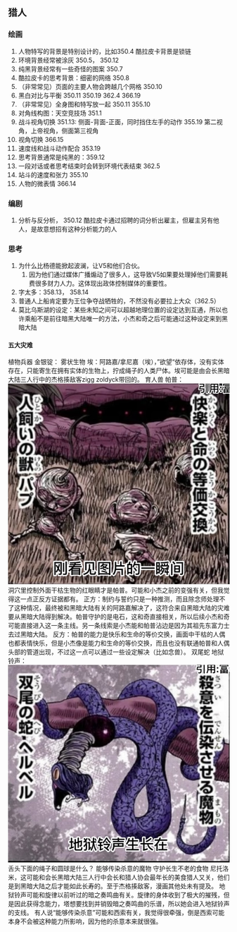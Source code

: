 ## 猎人
### 绘画
1. 人物特写的背景是特别设计的，比如350.4 酷拉皮卡背景是锁链
2. 环境背景经常被涂灰 350.5， 350.12
3. 纯黑背景经常有一些奇怪的图案 350.7
4. 酷拉皮卡的思考背景：细密的网络 350.8
5. （非常常见）页面的主要人物会跨越几个网格 350.10
6. 黑白对比与平衡 350.11 350.19 362.4 366.19
7. （非常常见）全身图和特写放一起 350.11 355.10
8. 对角线构图：天空竞技场 351.1
9. 战斗视角切换 351.13: 侧面-背面-正面，同时挡住左手的动作 355.19 第二视角，上帝视角，侧面第三视角
10. 视角切换 366.15
11. 速度线和战斗动作配合 353.19
12. 思考背景通常是纯黑的：359.12
13. 一段对话或者思考结束时会转到环境代表结束 362.5
14. 站斗的速度和张力 355.10
15. 人物的微表情 366.14

### 编剧
1. 分析与反分析， 350.12 酷拉皮卡通过招聘的词分析出雇主，但雇主另有他人，是故意想招有这种分析能力的人

### 思考
1. 为什么比杨德能掀起波澜，让V5和他们合伙。
   1. 因为他们通过媒体广播煽动了很多人，这导致V5如果要处理掉他们需要耗费很多财力人力。这体现出政体控制媒体的重要性。
2. 字太多：358.13， 358.14
3. 普通人上船肯定要为王位争夺战牺牲的，不然没有必要拉上大众（362.5）
4. 莫比乌斯湖的设定：某些未知之间可以超越地理位置的设定达到互通，所以也许乘船不是前往暗黑大陆唯一的方法，小杰和奇之后可能通过这种设定来到黑暗大陆
#### 五大灾难
植物兵器 金银锭：
雾状生物 埃：阿路嘉/拿尼嘉（埃），”欲望“依存体，没有实体存在，只能寄生在拥有实体的生物上，拧成绳子的人类尸体。埃可能是由会长黑暗大陆三人行中的杰格揍敌客zigg zoldyck带回的。
育人兽 帕普：
![picture 1](images/1fa6842095721a79ebd1302bfa4bd377191ea22a28c11bca064165f0bd3f0854.png)  
洞穴里控制外面干枯生物的红眼睛才是帕普。可能和小杰之前的变强有关，但我觉得这一点正反方证据都有。
正方：制约与誓约只是一种推测，而且除念师处理不了这种情况，最终被和黑暗大陆有关的阿路嘉解决了，这符合来自黑暗大陆的灾难要从黑暗大陆得到解决。帕普守护的是电石，这和奇直接相关，所以后续小杰和奇可能直接进入这一条主线。另一条线索是小杰能和帕普沾边是因为其祖先东富力士去过黑暗大陆。
反方：帕普的能力是快乐和生命的等价交换，画面中干枯的人偶也都表情快乐，但是小杰像是能力和生命的等价交换，而且也没有联通帕普和人偶头部的管道出现，不过这一点可以通过一些设定解决（比如念兽）。
双尾蛇 地狱铃声：
![picture 2](images/ee78c06bb997342d9a21e9fbd32ade278d6de3fd63d7041c3238268e76c4829b.png)  
舌头下面的绳子和圆球是什么？
能够传染杀意的魔物
守护长生不老的食物 尼托洛米，这可能和会长黑暗大陆三人行中会长和猎人协会最年长的美食猎人又关，他们是到黑暗大陆之后才能如此长寿的。至于杰格揍敌客，漫画其他处未有提及。
地狱铃声可能和旋律以前听过的暗之奏鸣曲有关。旋律的身体收到了极大的摧残，但是因此获得念能力，塔想要找到并销毁暗之奏鸣曲的乐谱，所以她会进入地狱铃声的支线。
有人说“能够传染杀意”可能和西索有关，我觉得很牵强，倒是西索可能本身不会被这种能力所影响，因为他的杀意本来就很强。

